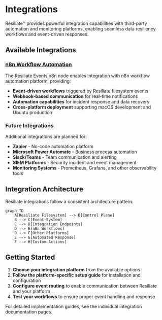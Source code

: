 # Integrations

Resiliate™ provides powerful integration capabilities with third-party automation and monitoring platforms, enabling seamless data resiliency workflows and event-driven responses.

## Available Integrations

### [n8n Workflow Automation](/integrations/n8n/)

The Resiliate Events n8n node enables integration with n8n workflow automation platform, providing:

- **Event-driven workflows** triggered by Resiliate filesystem events
- **Webhook-based communication** for real-time notifications  
- **Automation capabilities** for incident response and data recovery
- **Cross-platform deployment** supporting macOS development and Ubuntu production

### Future Integrations

Additional integrations are planned for:

- **Zapier** - No-code automation platform
- **Microsoft Power Automate** - Business process automation
- **Slack/Teams** - Team communication and alerting
- **SIEM Platforms** - Security incident and event management
- **Monitoring Systems** - Prometheus, Grafana, and other observability tools

## Integration Architecture

Resiliate integrations follow a consistent architecture pattern:

```mermaid
graph TD
    A[Resiliate Filesystem] --> B[Control Plane]
    B --> C[Event System]
    C --> D[Integration Endpoints]
    D --> E[n8n Workflows]
    D --> F[Other Platforms]
    E --> G[Automated Response]
    F --> H[Custom Actions]
```

## Getting Started

1. **Choose your integration platform** from the available options
2. **Follow the platform-specific setup guide** for installation and configuration
3. **Configure event routing** to enable communication between Resiliate and your platform
4. **Test your workflows** to ensure proper event handling and response

For detailed implementation guides, see the individual integration documentation pages.
